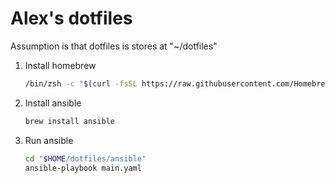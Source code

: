 # Alex's dotfiles

Assumption is that dotfiles is stores at "~/dotfiles"

1. Install homebrew

    ```zsh
    /bin/zsh -c "$(curl -fsSL https://raw.githubusercontent.com/Homebrew/install/master/install.sh)"
    ```

2. Install ansible

    ```zsh
    brew install ansible
    ```

3. Run ansible

    ```zsh
    cd "$HOME/dotfiles/ansible"
    ansible-playbook main.yaml
    ```
